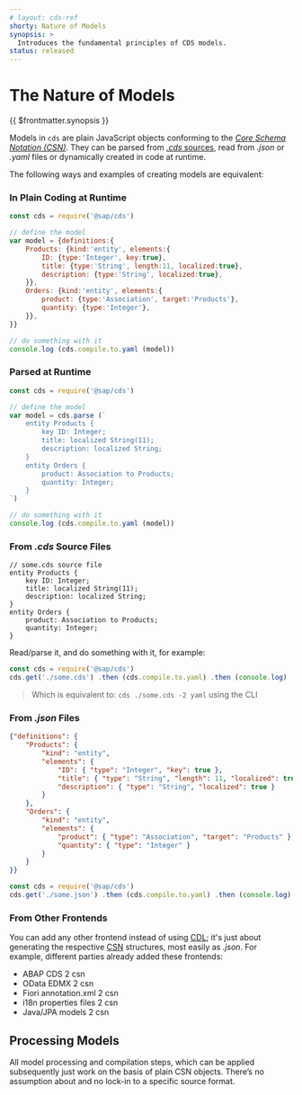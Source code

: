```yaml
---
# layout: cds-ref
shorty: Nature of Models
synopsis: >
  Introduces the fundamental principles of CDS models.
status: released
---
```



# The Nature of Models

{{ $frontmatter.synopsis }}


Models in `cds` are plain JavaScript objects conforming to the _[Core Schema Notation (CSN)](./csn)_. They can be parsed from [_.cds_ sources](./cdl), read from _.json_ or _.yaml_ files or dynamically created in code at runtime.

The following ways and examples of creating models are equivalent:

### In Plain Coding at Runtime

```js
const cds = require('@sap/cds')

// define the model
var model = {definitions:{
    Products: {kind:'entity', elements:{
        ID: {type:'Integer', key:true},
        title: {type:'String', length:11, localized:true},
        description: {type:'String', localized:true},
    }},
    Orders: {kind:'entity', elements:{
        product: {type:'Association', target:'Products'},
        quantity: {type:'Integer'},
    }},
}}

// do something with it
console.log (cds.compile.to.yaml (model))
```


### Parsed at Runtime

```js
const cds = require('@sap/cds')

// define the model
var model = cds.parse (`
    entity Products {
        key ID: Integer;
        title: localized String(11);
        description: localized String;
    }
    entity Orders {
        product: Association to Products;
        quantity: Integer;
    }
`)

// do something with it
console.log (cds.compile.to.yaml (model))
```


### From _.cds_ Source Files

```cds
// some.cds source file
entity Products {
    key ID: Integer;
    title: localized String(11);
    description: localized String;
}
entity Orders {
    product: Association to Products;
    quantity: Integer;
}
```

Read/parse it, and do something with it, for example:

```js
const cds = require('@sap/cds')
cds.get('./some.cds') .then (cds.compile.to.yaml) .then (console.log)
```

> Which is equivalent to: `cds ./some.cds -2 yaml` using the CLI


### From _.json_ Files

```json
{"definitions": {
    "Products": {
        "kind": "entity",
        "elements": {
            "ID": { "type": "Integer", "key": true },
            "title": { "type": "String", "length": 11, "localized": true },
            "description": { "type": "String", "localized": true }
        }
    },
    "Orders": {
        "kind": "entity",
        "elements": {
            "product": { "type": "Association", "target": "Products" },
            "quantity": { "type": "Integer" }
        }
    }
}}
```

```js
const cds = require('@sap/cds')
cds.get('./some.json') .then (cds.compile.to.yaml) .then (console.log)
```

<div id="beforefrontends" />

### From Other Frontends

You can add any other frontend instead of using [CDL](./cdl); it's just about generating the respective [CSN](./csn) structures, most easily as _.json_. For example, different parties already added these frontends:

* ABAP CDS 2 csn
* OData EDMX 2 csn
* Fiori annotation.xml 2 csn
* i18n properties files 2 csn
* Java/JPA models 2 csn


## Processing Models

All model processing and compilation steps, which can be applied subsequently just work on the basis of plain CSN objects. There’s no assumption about and no lock-in to a specific source format.
